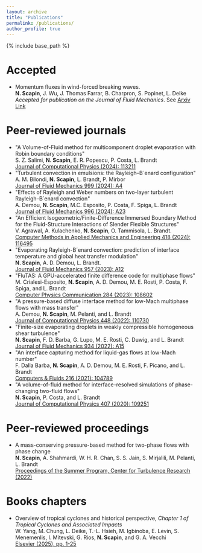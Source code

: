 ```yaml
---
layout: archive
title: "Publications"
permalink: /publications/
author_profile: true
--- 
```


{% include base_path %}

Accepted
======
* Momentum fluxes in wind-forced breaking waves. \
  **N. Scapin**, J. Wu, J. Thomas Farrar, B. Charpron, S. Popinet, L. Deike \
  <em>Accepted for publication on the Journal of Fluid Mechanics</em>. See [Arxiv Link](http://arxiv.org/abs/2411.03415)
    
Peer-reviewed journals
======
* "A Volume-of-Fluid method for multicomponent droplet evaporation with Robin boundary conditions" \
  S. Z. Salimi, **N. Scapin**, E. R. Popescu, P. Costa, L. Brandt \
  [Journal of Computational Physics (2024): 113211](https://www.sciencedirect.com/science/article/pii/S0021999124004601)
* "Turbulent convection in emulsions: the Rayleigh–B´enard configuration" \
  A. M. Bilondi, **N. Scapin**, L. Brandt, P. Mirbor \
  [Journal of Fluid Mechanics 999 (2024): A4](https://www.cambridge.org/core/journals/journal-of-fluid-mechanics/article/turbulent-convection-in-emulsions-the-rayleighbenard-configuration/C181E4DE91567EF267E48F6B1643DF7B)
* "Effects of Rayleigh and Weber numbers on two-layer turbulent Rayleigh–B´enard convection" \
  A. Demou, **N. Scapin**, M.C. Esposito, P. Costa, F. Spiga, L. Brandt \
  [Journal of Fluid Mechanics 996 (2024): A23](https://www.cambridge.org/core/journals/journal-of-fluid-mechanics/article/effects-of-rayleigh-and-weber-numbers-on-twolayer-turbulent-rayleighbenard-convection/1D97114A8D2BDBFFBAEC26EA8B910B09)
* "An Efficient Isogeometric/Finite-Difference Immersed Boundary Method for the Fluid-Structure Interactions of Slender Flexible Structures" \
  V. Agrawal, A. Kulachenko, **N. Scapin**, O. Tammisola, L. Brandt. \
  [Computer Methods in Applied Mechanics and Engineering 418 (2024): 116495](https://www.sciencedirect.com/science/article/pii/S0021999124004601)
* "Evaporating Rayleigh-B´enard convection: prediction of interface temperature and global heat transfer modulation" \
  **N. Scapin**, A. D. Demou, L. Brandt. \
  [Journal of Fluid Mechanics 957 (2023): A12]([https://www.sciencedirect.com/science/article/pii/S0021999124004601](https://www.cambridge.org/core/journals/journal-of-fluid-mechanics/article/evaporating-rayleighbenard-convection-prediction-of-interface-temperature-and-global-heat-transfer-modulation/5A616CC444D34ACBBA4817B91F53C62F))
* "FluTAS: A GPU-accelerated finite difference code for multiphase flows" \
  M. Crialesi-Esposito, **N. Scapin**, A. D. Demou, M. E. Rosti, P. Costa, F. Spiga, and L. Brandt \
  [Computer Physics Communication 284 (2023): 108602](https://www.sciencedirect.com/science/article/pii/S0010465522003216)
* "A pressure-based diffuse interface method for low-Mach multiphase flows with mass transfer" \
  A. Demou, **N. Scapin**, M. Pelanti, and L. Brandt \
  [Journal of Computational Physics 448 (2022): 110730](https://www.sciencedirect.com/science/article/pii/S0021999124004601)
* "Finite-size evaporating droplets in weakly compressible homogeneous shear turbulence" \
  **N. Scapin**, F. D. Barba, G. Lupo, M. E. Rosti, C. Duwig, and L. Brandt \
  [Journal of Fluid Mechanics 934 (2022): A15](https://www.cambridge.org/core/journals/journal-of-fluid-mechanics/article/finitesize-evaporating-droplets-in-weakly-compressible-homogeneous-shear-turbulence/2470139EBD897B842E771AAA75750326)
* "An interface capturing method for liquid-gas flows at low-Mach number" \
  F. Dalla Barba, **N. Scapin**, A. D. Demou, M. E. Rosti, F. Picano, and L. Brandt \
  [Computers \& Fluids 216 (2021): 104789](https://www.sciencedirect.com/science/article/abs/pii/S0045793020303595)
* "A volume-of-fluid method for interface-resolved simulations of phase-changing two-fluid flows" \
  **N. Scapin**, P. Costa, and L. Brandt \
  [Journal of Computational Physics 407 (2020): 109251](https://www.sciencedirect.com/science/article/abs/pii/S0021999120300255)

Peer-reviewed proceedings
======
* A mass-conserving pressure-based method for two-phase flows with phase change \
  **N. Scapin**, A. Shahmardi, W. H. R. Chan, S. S. Jain, S. Mirjalili, M. Pelanti, L. Brandt \
  [Proceedings of the Summer Program, Center for Turbulence Research (2022)](https://web.stanford.edu/~sjsuresh/iii08_Scapin.pdf)

Books chapters
======
* Overview of tropical cyclones and historical perspective, <em>Chapter 1 of Tropical Cyclones and Associated Impacts</em> \
  W. Yang, M. Chung, L. Deike, T.-L. Hsieh, M. Igbinoba, E. Levin, S. Menemenlis, I. Mitevski, G. Rios, **N. Scapin**, and G. A. Vecchi \
  [Elsevier (2025), pp. 1-25](https://shop.elsevier.com/books/tropical-cyclones-and-associated-impacts/villarini/978-0-323-95390-0)
